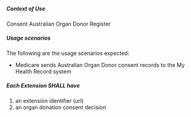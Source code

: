 ##### **Context of Use**
Consent Australian Organ Donor Register

#####  **Usage scenarios**
The following are the usage scenarios expected:
* Medicare sends Australian Organ Donor consent records to the My Health Record system

##### **Each Extension SHALL have**
1. an extension identifier (url)
1. an organ donation consent decision 	


